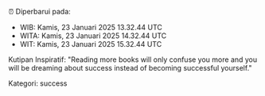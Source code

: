⏰ Diperbarui pada:
- WIB: Kamis, 23 Januari 2025 13.32.44 UTC
- WITA: Kamis, 23 Januari 2025 14.32.44 UTC
- WIT: Kamis, 23 Januari 2025 15.32.44 UTC

Kutipan Inspiratif:
"Reading more books will only confuse you more and you will be dreaming about success instead of becoming successful yourself."


Kategori: success


